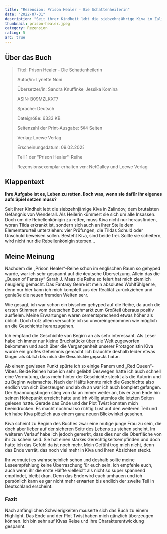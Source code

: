 ```yaml
---
title: "Rezension: Prison Healer - Die Schattenheilerin"
date: "2022-07-31"
description: "Seit ihrer Kindheit lebt die siebzehnjährige Kiva in Zalindov, dem brutalsten Gefängnis von Wenderall als Heilerin. Doch um die Rebellenkönigin zu retten, muss Kiva nicht nur herausfinden, woran sie erkrankt ist, sondern sich auch an ihrer Stelle dem Elementarurteil unterziehen. Besteht Kiva, sind beide frei. Sollte sie scheitern, wird nicht nur die Rebellenkönigin sterben..."
thumbnail: prison-healer.jpeg
category: Rezension
rating: 5
arc: true
---
```


## Über das Buch
> Titel: Prison Healer - Die Schattenheilerin
>
> Autor/in: Lynette Noni
>
> Übersetzer/in: Sandra Knuffinke, Jessika Komina
>
> ASIN: B09MZLKXT7
>
> Sprache: Deutsch
>
> Dateigröße: 6333 KB
>
> Seitenzahl der Print-Ausgabe: 504 Seiten
>
> Verlag: Loewe Verlag
>
> Erscheinungsdatum: 09.02.2022
>
> Teil 1 der "Prison Healer"-Reihe
>
> Rezensionsexemplar erhalten von: NetGalley und Loewe Verlag

## Klappentext
**Ihre Aufgabe ist es, Leben zu retten. Doch was, wenn sie dafür ihr eigenes aufs Spiel setzen muss?**

Seit ihrer Kindheit lebt die siebzehnjährige Kiva in Zalindov, dem brutalsten Gefängnis von Wenderall. Als Heilerin kümmert sie sich um alle Insassen. Doch um die Rebellenkönigin zu retten, muss Kiva nicht nur herausfinden, woran Tilda erkrankt ist, sondern sich auch an ihrer Stelle dem Elementarurteil unterziehen: vier Prüfungen, die Tildas Schuld oder Unschuld beweisen sollen. Besteht Kiva, sind beide frei. Sollte sie scheitern, wird nicht nur die Rebellenkönigin sterben...

## Meine Meinung
Nachdem die „Prison Healer“-Reihe schon im englischen Raum so gehyped wurde, war ich sehr gespannt auf die deutsche Übersetzung. Allein das die „Queen of Fantasy“ Sarah J. Maas die Reihe so feiert hat mich ziemlich neugierig gemacht. Das Fantasy Genre ist mein absolutes Wohlfühlgenre, denn nur hier kann ich mich komplett aus der Realität zurückziehen und genieße die neuen fremden Welten sehr.

Wie gesagt, ich war schon ein bisschen gehyped auf die Reihe, da auch die ersten Stimmen vom deutschen Buchmarkt zum Großteil überaus positiv ausfielen. Meine Erwartungen waren dementsprechend etwas höher als üblich. Doch trotz allem versuchte ich so unvoreingenommen wie möglich an die Geschichte heranzugehen.

Ich empfand die Geschichte von Beginn an als sehr interessant. Als Leser habe ich immer nur kleine Bruchstücke über die Welt zugeworfen bekommen und auch über die Vergangenheit unserer Protagonistin Kiva wurde ein großes Geheimnis gemacht. Ich brauchte deshalb leider etwas länger als üblich bis mich die Geschichte gepackt hatte.

Ab einem gewissen Punkt spürte ich so einige Panem und „Red Queen“-Vibes. Beide Reihen habe ich sehr geliebt! Deswegen hatte ich auch schnell eine Vermutung, dass mehr hinter der Geschichte steckt als die Autorin und zu Beginn weismachte. Nach der Hälfte konnte mich die Geschichte also endlich von sich überzeugen und ab da an war ich auch komplett gefangen. Der Spannungsbogen stieg von da an immer weiter an, bis er zum Ende hin seinen Höhepunkt erreicht hatte und ich völlig atemlos die letzten Seiten gelesen hatte. Gerade das Ende und der Plot Twist konnten mich beeindrucken. Es macht nochmal so richtig Lust auf den weiteren Teil und ich habe Kiva plötzlich aus einem ganz neuen Blickwinkel gesehen.

Kiva scheint zu Beginn des Buches zwar eine mutige junge Frau zu sein, die doch aber lieber auf der sicheren Seite des Lebens zu stehen scheint. Im weiteren Verlauf habe ich jedoch gemerkt, dass dies nur die Oberfläche von ihr zu schein seid. Sie hat einen starkes Gerechtigkeitsempfinden und doch hatte ich das Gefühl da ist noch mehr. Mein Gefühl trog mich nicht, denn das Ende verrät, das noch viel mehr in Kiva und ihren Absichten steckt.

Ihr vermutet es wahrscheinlich schon und deshalb sollte meine Leseempfehlung keine Überraschung für euch sein. Ich empfehle euch, auch wenn ihr die erste Hälfte vielleicht als nicht so super spannend empfindet, bleibt dran. Denn das Ende wird euch umhauen und ich persönlich kann es gar nicht mehr erwarten bis endlich der zweite Teil in Deutschland erscheint.

### Fazit
Nach anfänglichen Schwierigkeiten mauserte sich das Buch zu einem Highlight. Das Ende und der Plot Twist haben mich gänzlich überzeugen können. Ich bin sehr auf Kivas Reise und ihre Charakterentwicklung gespannt.